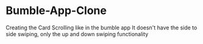 # Bumble-App-Clone
Creating the Card Scrolling like in the bumble app
It doesn't have the side to side swiping, only the up and down swiping functionality
